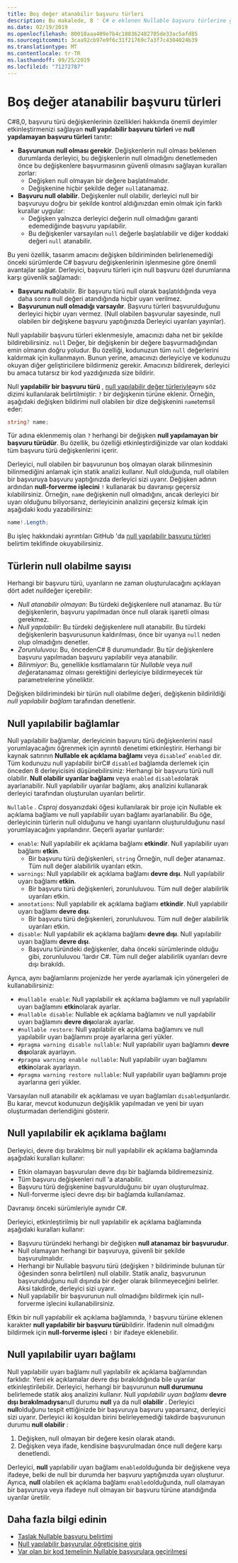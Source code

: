```yaml
---
title: Boş değer atanabilir başvuru türleri
description: Bu makalede, 8 ' C# e eklenen Nullable başvuru türlerine genel bir bakış sağlanır. Yeni ve mevcut projeler için özelliği, null başvuru özel durumlarına karşı nasıl güvenlik sağladığını öğreneceksiniz.
ms.date: 02/19/2019
ms.openlocfilehash: 80018aaa409e7b4c188362482705de33ac5afd85
ms.sourcegitcommit: 3caa92cb97e9f6c31f21769c7a3f7c4304024b39
ms.translationtype: MT
ms.contentlocale: tr-TR
ms.lasthandoff: 09/25/2019
ms.locfileid: "71272787"
---
```

# <a name="nullable-reference-types"></a>Boş değer atanabilir başvuru türleri

C#8,0, başvuru türü değişkenlerinin özellikleri hakkında önemli deyimler etkinleştirmenizi sağlayan **null yapılabilir başvuru türleri** ve **null yapılamayan başvuru türleri** tanıtır:

- **Başvurunun null olması gerekir**. Değişkenlerin null olması beklenen durumlarda derleyici, bu değişkenlerin null olmadığını denetlemeden önce bu değişkenlere başvurmasının güvenli olmasını sağlayan kuralları zorlar:
  - Değişken null olmayan bir değere başlatılmalıdır.
  - Değişkenine hiçbir şekilde değer `null`atanamaz.
- **Başvuru null olabilir**. Değişkenler null olabilir, derleyici null bir başvuruyu doğru bir şekilde kontrol aldığınızdan emin olmak için farklı kurallar uygular:
  - Değişken yalnızca derleyici değerin null olmadığını garanti edemediğinde başvuru yapılabilir.
  - Bu değişkenler varsayılan `null` değerle başlatılabilir ve diğer koddaki değeri `null` atanabilir.

Bu yeni özellik, tasarım amacını değişken bildiriminden belirlenemediği önceki sürümlerde C# başvuru değişkenlerinin işlenmesine göre önemli avantajlar sağlar. Derleyici, başvuru türleri için null başvuru özel durumlarına karşı güvenlik sağlamadı:

- **Başvuru null**olabilir. Bir başvuru türü null olarak başlatıldığında veya daha sonra null değeri atandığında hiçbir uyarı verilmez.
- **Başvurunun null olmadığı varsayılır**. Başvuru türleri başvurulduğunu derleyici hiçbir uyarı vermez. (Null olabilen başvurular sayesinde, null olabilen bir değişkene başvuru yaptığınızda Derleyici uyarıları yayınlar).

Null yapılabilir başvuru türleri eklenmesiyle, amacınızı daha net bir şekilde bildirebilirsiniz. `null` Değer, bir değişkenin bir değere başvurmadığından emin olmanın doğru yoludur. Bu özelliği, kodunuzun tüm `null` değerlerini kaldırmak için kullanmayın. Bunun yerine, amacınızı derleyiciye ve kodunuzu okuyan diğer geliştiricilere bildirmeniz gerekir. Amacınızı bildirerek, derleyici bu amaca tutarsız bir kod yazdığınızda size bildirir.

Null **yapılabilir bir başvuru türü** , [null yapılabilir değer türleriyle](programming-guide/nullable-types/index.md)aynı söz dizimi kullanılarak belirtilmiştir: `?` bir değişkenin türüne eklenir. Örneğin, aşağıdaki değişken bildirimi null olabilen bir dize değişkenini `name`temsil eder:

```csharp
string? name;
```

Tür adına eklenmemiş olan `?` herhangi bir değişken **null yapılamayan bir başvuru türüdür**. Bu özellik, bu özelliği etkinleştirdiğinizde var olan koddaki tüm başvuru türü değişkenlerini içerir.

Derleyici, null olabilen bir başvurunun boş olmayan olarak bilinmesinin bilinmediğini anlamak için statik analizi kullanır. Null olduğunda, null olabilen bir başvuruya başvuru yaptığınızda derleyici sizi uyarır. Değişken adının ardından **null-forverme işlecini** `!` kullanarak bu davranışı geçersiz kılabilirsiniz. Örneğin, `name` değişkenin null olmadığını, ancak derleyici bir uyarı olduğunu biliyorsanız, derleyicinin analizini geçersiz kılmak için aşağıdaki kodu yazabilirsiniz:

```csharp
name!.Length;
```

Bu işleç hakkındaki ayrıntıları GitHub 'da [null yapılabilir başvuru türleri](../../_csharplang/proposals/csharp-8.0/nullable-reference-types-specification.md#the-null-forgiving-operator) belirtim teklifinde okuyabilirsiniz.

## <a name="nullability-of-types"></a>Türlerin null olabilme sayısı

Herhangi bir başvuru türü, uyarıların ne zaman oluşturulacağını açıklayan dört adet *null*değer içerebilir:

- *Null atanabilir olmayan*: Bu türdeki değişkenlere null atanamaz. Bu tür değişkenlerin, başvuru yapılmadan önce null olarak işaretli olması gerekmez.
- *Null yapılabilir*: Bu türdeki değişkenlere null atanabilir. Bu türdeki değişkenlerin başvurusunun kaldırılması, önce bir uyarıya `null` neden olup olmadığını denetler.
- *Zorunluluvou*: Bu, öncedenC# 8 durumundadır. Bu tür değişkenlere başvuru yapılmadan başvuru yapılabilir veya atanabilir.
- *Bilinmiyor*: Bu, genellikle kısıtlamaların tür *Nullable* veya *null değer*atanamaz olması gerektiğini derleyiciye bildirmeyecek tür parametrelerine yöneliktir.

Değişken bildirimindeki bir türün null olabilme değeri, değişkenin bildirildiği *null yapılabilir bağlam* tarafından denetlenir.

## <a name="nullable-contexts"></a>Null yapılabilir bağlamlar

Null yapılabilir bağlamlar, derleyicinin başvuru türü değişkenlerini nasıl yorumlayacağını öğrenmek için ayrıntılı denetimi etkinleştirir. Herhangi bir kaynak satırının **Nullable ek açıklama bağlamı** veya `disabled`' `enabled` dir. Tüm kodunuzu null yapılabilir birC# `disabled` bağlamda derlemek için önceden 8 derleyicisini düşünebilirsiniz: Herhangi bir başvuru türü null olabilir. **Null olabilir uyarılar bağlamı** veya `enabled` `disabled`olarak ayarlanabilir. Null yapılabilir uyarılar bağlamı, akış analizini kullanarak derleyici tarafından oluşturulan uyarıları belirtir.

`Nullable` *. Csproj* dosyanızdaki öğesi kullanılarak bir proje için Nullable ek açıklama bağlamı ve null yapılabilir uyarı bağlamı ayarlanabilir. Bu öğe, derleyicinin türlerin null olduğunu ve hangi uyarıların oluşturulduğunu nasıl yorumlayacağını yapılandırır. Geçerli ayarlar şunlardır:

- `enable`: Null yapılabilir ek açıklama bağlamı **etkindir**. Null yapılabilir uyarı bağlamı **etkin**.
  - Bir başvuru türü değişkenleri, `string` Örneğin, null değer atanamaz.  Tüm null değer alabilirlik uyarıları etkin.
- `warnings`: Null yapılabilir ek açıklama bağlamı **devre dışı**. Null yapılabilir uyarı bağlamı **etkin**.
  - Bir başvuru türü değişkenleri, zorunluluvou. Tüm null değer alabilirlik uyarıları etkin.
- `annotations`: Null yapılabilir ek açıklama bağlamı **etkindir**. Null yapılabilir uyarı bağlamı **devre dışı**.
  - Bir başvuru türü değişkenleri, zorunluluvou. Tüm null değer alabilirlik uyarıları etkin.
- `disable`: Null yapılabilir ek açıklama bağlamı **devre dışı**. Null yapılabilir uyarı bağlamı **devre dışı**.
  - Başvuru türündeki değişkenler, daha önceki sürümlerinde olduğu gibi, zorunluluvou 'lardır C#. Tüm null değer alabilirlik uyarıları devre dışı bırakıldı.

Ayrıca, aynı bağlamlarını projenizde her yerde ayarlamak için yönergeleri de kullanabilirsiniz:

- `#nullable enable`: Null yapılabilir ek açıklama bağlamını ve null yapılabilir uyarı bağlamını **etkin**olarak ayarlar.
- `#nullable disable`: Nullable ek açıklama bağlamını ve null yapılabilir uyarı bağlamını **devre dışı**olarak ayarlar.
- `#nullable restore`: Null yapılabilir ek açıklama bağlamını ve null yapılabilir uyarı bağlamını proje ayarlarına geri yükler.
- `#pragma warning disable nullable`: Null yapılabilir uyarı bağlamını **devre dışı**olarak ayarlayın.
- `#pragma warning enable nullable`: Null yapılabilir uyarı bağlamını **etkin**olarak ayarlayın.
- `#pragma warning restore nullable`: Null yapılabilir uyarı bağlamını proje ayarlarına geri yükler.

Varsayılan null atanabilir ek açıklaması ve uyarı bağlamları `disabled`şunlardır. Bu karar, mevcut kodunuzun değişiklik yapılmadan ve yeni bir uyarı oluşturmadan derlendiğini gösterir.

## <a name="nullable-annotation-context"></a>Null yapılabilir ek açıklama bağlamı

Derleyici, devre dışı bırakılmış bir null yapılabilir ek açıklama bağlamında aşağıdaki kuralları kullanır:

- Etkin olamayan başvuruları devre dışı bir bağlamda bildiremezsiniz.
- Tüm başvuru değişkenleri null 'a atanabilir.
- Başvuru türü değişkenine başvurulduğunu bir uyarı oluşturulmaz.
- Null-forverme işleci devre dışı bir bağlamda kullanılamaz.

Davranışı önceki sürümleriyle aynıdır C#.

Derleyici, etkinleştirilmiş bir null yapılabilir ek açıklama bağlamında aşağıdaki kuralları kullanır:

- Başvuru türündeki herhangi bir değişken **null atanamaz bir başvurudur**.
- Null olamayan herhangi bir başvuruya, güvenli bir şekilde başvurulmalıdır.
- Herhangi bir Nullable başvuru türü (değişken `?` bildiriminde bulunan tür öğesinden sonra belirtilen) null olabilir. Statik analiz, başvurunun başvurulduğunu null dışında bir değer olarak bilinmeyeceğini belirler. Aksi takdirde, derleyici sizi uyarır.
- Null yapılabilir bir başvurunun null olmadığını bildirmek için null-forverme işlecini kullanabilirsiniz.

Etkin bir null yapılabilir ek açıklama bağlamında, `?` başvuru türüne eklenen karakter **null yapılabilir bir başvuru türü**bildirir. İfadenin null olmadığını bildirmek için **null-forverme işleci** `!` bir ifadeye eklenebilir.

## <a name="nullable-warning-context"></a>Null yapılabilir uyarı bağlamı

Null yapılabilir uyarı bağlamı null yapılabilir ek açıklama bağlamından farklıdır. Yeni ek açıklamalar devre dışı bırakıldığında bile uyarılar etkinleştirilebilir. Derleyici, herhangi bir başvurunun **null durumunu** belirlemede statik akış analizini kullanır. Null *yapılabilir uyarı bağlamı* **devre dışı bırakılmadıysa**null durumu **null** ya da null **olabilir** . Derleyici **null**olduğunu tespit ettiğinizde bir başvuruya başvuru yaparsanız, derleyici sizi uyarır. Derleyici iki koşuldan birini belirleyemediği takdirde başvurunun durumu **null olabilir** :

1. Değişken, null olmayan bir değere kesin olarak atandı.
1. Değişken veya ifade, kendisine başvurulmadan önce null değere karşı denetlendi.

Derleyici, **null** yapılabilir uyarı bağlamı `enabled`olduğunda bir değişkene veya ifadeye, belki de null bir durumda her başvuru yaptığınızda uyarı oluşturur. Ayrıca, **null** olabilen ek açıklama bağlamı `enabled`olduğunda, null olamayan bir başvuruya veya ifadeye null olmayan bir başvuru türüne atandığında uyarılar üretilir.

## <a name="learn-more"></a>Daha fazla bilgi edinin

- [Taslak Nullable başvuru belirtimi](https://github.com/dotnet/csharplang/blob/master/proposals/csharp-8.0/nullable-reference-types-specification.md)
- [Null yapılabilir başvurular öğreticisine giriş](tutorials/nullable-reference-types.md)
- [Var olan bir kod temelinin Nullable başvurulara geçirilmesi](tutorials/upgrade-to-nullable-references.md)
